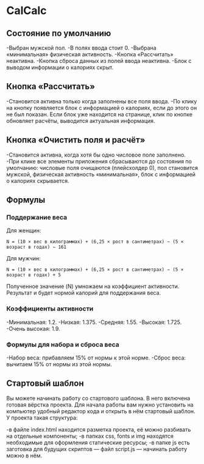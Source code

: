 # CalCalc

## Состояние по умолчанию
-Выбран мужской пол.
-В полях ввода стоит 0.
-Выбрана «минимальная» физическая активность.
-Кнопка «Рассчитать» неактивна.
-Кнопка сброса данных из полей ввода неактивна.
-Блок с выводом информации о калориях скрыт.

## Кнопка «Рассчитать»
-Становится активна только когда заполнены все поля ввода.
-По клику на кнопку появляется блок с информацией о калориях, если до этого он не был показан. Если блок уже находится на странице, клик по кнопке обновляет расчёты, выводится актуальная информация.

## Кнопка «Очистить поля и расчёт»
-Становится активна, когда хотя бы одно числовое поле заполнено.
-При клике все элементы приложения сбрасываются до состояния по умолчанию: числовые поля очищаются (плейсхолдер 0), пол становится мужской, физическая активность «минимальная», блок с информацией о калориях скрывается.

## Формулы
### Поддержание веса
Для женщин:
```
N = (10 × вес в килограммах) + (6,25 × рост в сантиметрах) − (5 × возраст в годах) − 161
```
Для мужчин:
```
N = (10 × вес в килограммах) + (6,25 × рост в сантиметрах) − (5 × возраст в годах) + 5
```
Полученное значение (N) умножаем на коэффициент активности. Результат и будет нормой калорий для поддержания веса.

### Коэффициенты активности
-Минимальная: 1.2.
-Низкая: 1.375.
-Средняя: 1.55.
-Высокая: 1.725.
-Очень высокая: 1.9.

### Формулы для набора и сброса веса
-Набор веса: прибавляем 15% от нормы к этой норме.
-Сброс веса: вычитаем 15% от нормы из этой нормы.

## Стартовый шаблон
Вы можете начинать работу со стартового шаблона. В него включена готовая вёрстка проекта. Для начала работы вам нужно установить на компьютер удобный редактор кода и открыть в нём стартовый шаблон. У проекта такая структура:

-в файле index.html находится разметка проекта, её можно разбивать на отдельные компоненты;
-в папках css, fonts и img находятся необходимые для оформления статические ресурсы;
-в папке js есть заготовка для будущих скриптов — файл script.js — начинать работу можно в нём.